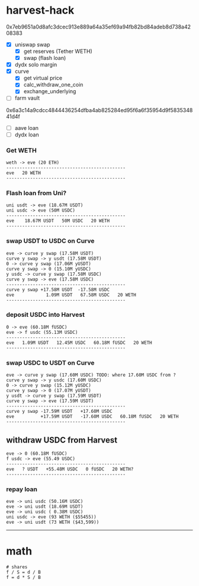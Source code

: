 # harvest-hack

0x7eb9651a0d8afc3dcec913e889a64a35ef69a94fb82bd84adeb8d738a4208383

- [x] uniswap swap
  - [x] get reserves (Tether WETH)
  - [x] swap (flash loan)
- [x] dydx solo margin
- [x] curve
  - [x] get virtual price
  - [x] calc_withdraw_one_coin
  - [x] exchange_underlying
- [ ] farm vault

0x6a3c14a9cdcc4844436254dfba4ab825284ed95f6a6f35954d9f583534841d4f

- [ ] aave loan
- [ ] dydx loan

### Get WETH

```
weth -> eve (20 ETH)
---------------------------------------------
eve   20 WETH
---------------------------------------------
```

### Flash loan from Uni?

```
uni usdt -> eve (18.67M USDT)
uni usdc -> eve (50M USDC)
---------------------------------------------
eve    18.67M USDT   50M USDC   20 WETH
---------------------------------------------
```

### swap USDT to USDC on Curve

```
eve -> curve y swap (17.58M USDT)
curve y swap -> y usdt (17.58M USDT)
0 -> curve y swap (17.06M yUSDT)
curve y swap -> 0 (15.10M yUSDC)
y usdc -> curve y swap (17.58M USDC)
curve y swap -> eve (17.58M USDC)
---------------------------------------------
curve y swap +17.58M USDT  -17.58M USDC
eve            1.09M USDT   67.58M USDC   20 WETH
---------------------------------------------
```

### deposit USDC into Harvest

```
0 -> eve (60.18M fUSDC)
eve -> f usdc (55.13M USDC)
---------------------------------------------
eve   1.09M USDT   12.45M USDC   60.18M fUSDC   20 WETH
---------------------------------------------
```

### swap USDC to USDT on Curve

```
eve -> curve y swap (17.60M USDC) TODO: where 17.60M USDC from ?
curve y swap -> y usdc (17.60M USDC)
0 -> curve y swap (15.12M yUSDC)
curve y swap -> 0 (17.07M yUSDT)
y usdt -> curve y swap (17.59M USDT)
curve y swap -> eve (17.59M USDT)
---------------------------------------------
curve y swap -17.59M USDT   +17.60M USDC
eve          +17.59M USDT   -17.60M USDC   60.18M fUSDC   20 WETH
---------------------------------------------
```

## withdraw USDC from Harvest

```
eve -> 0 (60.18M fUSDC)
f usdc -> eve (55.49 USDC)
---------------------------------------------
eve   ? USDT   +55.48M USDC   0 fUSDC   20 WETH?
---------------------------------------------
```

### repay loan

```
eve -> uni usdc (50.16M USDC)
eve -> uni usdt (18.69M USDT)
eve -> uni usdc ( 0.38M USDC)
uni usdc -> eve (93 WETH ($55455))
eve -> uni usdt (73 WETH ($43,599))
```

---

# math

```
# shares
f / S = d / B
f = d * S / B
```
